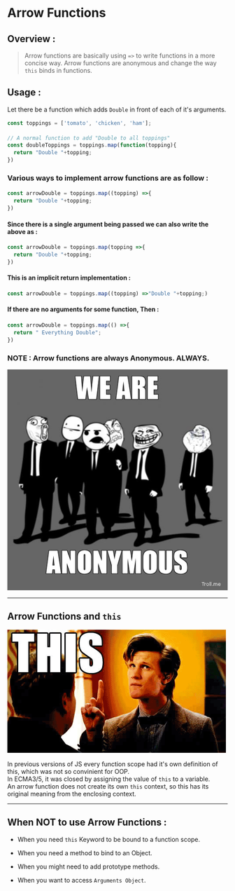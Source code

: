 # Arrow Functions

## Overview :
> Arrow functions are basically using `=>` to write functions in a more concise
way. Arrow functions are anonymous and change the way `this` binds in functions.

## Usage :

Let there be a function which adds `Double` in front of each of it's arguments.   

``` Javascript
const toppings = ['tomato', 'chicken', 'ham'];

// A normal function to add "Double to all toppings"
const doubleToppings = toppings.map(function(topping){
  return "Double "+topping;
})
```

### Various ways to implement arrow functions are as follow :

``` Javascript
const arrowDouble = toppings.map((topping) =>{
  return "Double "+topping;
})
```

#### Since there is a single argument being passed we can also write the above as :    

``` Javascript
const arrowDouble = toppings.map(topping =>{
  return "Double "+topping;
})
```

#### This is an implicit return implementation :     

``` Javascript
const arrowDouble = toppings.map((topping) =>"Double "+topping;)
```

#### If there are no arguments for some function, Then :    

``` Javascript
const arrowDouble = toppings.map(() =>{
  return " Everything Double";
})
```

### NOTE : Arrow functions are always Anonymous. ALWAYS.
![anonymous](anonymous.jpg)

-------------------------

## Arrow Functions and `this`

![this](this.gif)

In previous versions of JS every function scope had it's own definition of this, which was not so convinient for OOP.    
In ECMA3/5, it was closed by assigning the value of `this` to a variable.    
An arrow function does not create its own `this` context, so this has its original meaning from the enclosing context.


---------------------------

## When NOT to use Arrow Functions :

* When you need `this` Keyword to be bound to a function scope.  

* When you need a method to bind to an Object.    

* When you might need to add prototype methods.    

* When you want to access `Arguments Object`.
